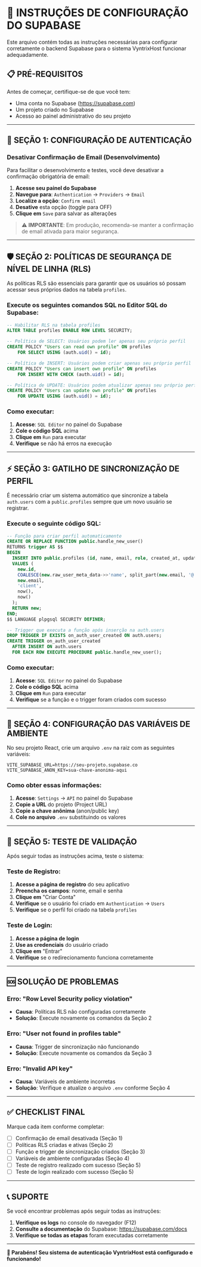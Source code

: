 # 🔧 INSTRUÇÕES DE CONFIGURAÇÃO DO SUPABASE

Este arquivo contém todas as instruções necessárias para configurar corretamente o backend Supabase para o sistema VyntrixHost funcionar adequadamente.

## 📋 PRÉ-REQUISITOS

Antes de começar, certifique-se de que você tem:
- Uma conta no Supabase (https://supabase.com)
- Um projeto criado no Supabase
- Acesso ao painel administrativo do seu projeto

---

## 🔐 SEÇÃO 1: CONFIGURAÇÃO DE AUTENTICAÇÃO

### Desativar Confirmação de Email (Desenvolvimento)

Para facilitar o desenvolvimento e testes, você deve desativar a confirmação obrigatória de email:

1. **Acesse seu painel do Supabase**
2. **Navegue para**: `Authentication` → `Providers` → `Email`
3. **Localize a opção**: `Confirm email`
4. **Desative** esta opção (toggle para OFF)
5. **Clique em** `Save` para salvar as alterações

> ⚠️ **IMPORTANTE**: Em produção, recomenda-se manter a confirmação de email ativada para maior segurança.

---

## 🛡️ SEÇÃO 2: POLÍTICAS DE SEGURANÇA DE NÍVEL DE LINHA (RLS)

As políticas RLS são essenciais para garantir que os usuários só possam acessar seus próprios dados na tabela `profiles`.

### Execute os seguintes comandos SQL no Editor SQL do Supabase:

```sql
-- Habilitar RLS na tabela profiles
ALTER TABLE profiles ENABLE ROW LEVEL SECURITY;

-- Política de SELECT: Usuários podem ler apenas seu próprio perfil
CREATE POLICY "Users can read own profile" ON profiles
    FOR SELECT USING (auth.uid() = id);

-- Política de INSERT: Usuários podem criar apenas seu próprio perfil
CREATE POLICY "Users can insert own profile" ON profiles
    FOR INSERT WITH CHECK (auth.uid() = id);

-- Política de UPDATE: Usuários podem atualizar apenas seu próprio perfil
CREATE POLICY "Users can update own profile" ON profiles
    FOR UPDATE USING (auth.uid() = id);
```

### Como executar:

1. **Acesse**: `SQL Editor` no painel do Supabase
2. **Cole o código SQL** acima
3. **Clique em** `Run` para executar
4. **Verifique** se não há erros na execução

---

## ⚡ SEÇÃO 3: GATILHO DE SINCRONIZAÇÃO DE PERFIL

É necessário criar um sistema automático que sincronize a tabela `auth.users` com a `public.profiles` sempre que um novo usuário se registrar.

### Execute o seguinte código SQL:

```sql
-- Função para criar perfil automaticamente
CREATE OR REPLACE FUNCTION public.handle_new_user()
RETURNS trigger AS $$
BEGIN
  INSERT INTO public.profiles (id, name, email, role, created_at, updated_at)
  VALUES (
    new.id,
    COALESCE(new.raw_user_meta_data->>'name', split_part(new.email, '@', 1)),
    new.email,
    'client',
    now(),
    now()
  );
  RETURN new;
END;
$$ LANGUAGE plpgsql SECURITY DEFINER;

-- Trigger que executa a função após inserção na auth.users
DROP TRIGGER IF EXISTS on_auth_user_created ON auth.users;
CREATE TRIGGER on_auth_user_created
  AFTER INSERT ON auth.users
  FOR EACH ROW EXECUTE PROCEDURE public.handle_new_user();
```

### Como executar:

1. **Acesse**: `SQL Editor` no painel do Supabase
2. **Cole o código SQL** acima
3. **Clique em** `Run` para executar
4. **Verifique** se a função e o trigger foram criados com sucesso

---

## 🔑 SEÇÃO 4: CONFIGURAÇÃO DAS VARIÁVEIS DE AMBIENTE

No seu projeto React, crie um arquivo `.env` na raiz com as seguintes variáveis:

```env
VITE_SUPABASE_URL=https://seu-projeto.supabase.co
VITE_SUPABASE_ANON_KEY=sua-chave-anonima-aqui
```

### Como obter essas informações:

1. **Acesse**: `Settings` → `API` no painel do Supabase
2. **Copie a URL** do projeto (Project URL)
3. **Copie a chave anônima** (anon/public key)
4. **Cole no arquivo** `.env` substituindo os valores

---

## 🧪 SEÇÃO 5: TESTE DE VALIDAÇÃO

Após seguir todas as instruções acima, teste o sistema:

### Teste de Registro:
1. **Acesse a página de registro** do seu aplicativo
2. **Preencha os campos**: nome, email e senha
3. **Clique em** "Criar Conta"
4. **Verifique** se o usuário foi criado em `Authentication` → `Users`
5. **Verifique** se o perfil foi criado na tabela `profiles`

### Teste de Login:
1. **Acesse a página de login**
2. **Use as credenciais** do usuário criado
3. **Clique em** "Entrar"
4. **Verifique** se o redirecionamento funciona corretamente

---

## 🆘 SOLUÇÃO DE PROBLEMAS

### Erro: "Row Level Security policy violation"
- **Causa**: Políticas RLS não configuradas corretamente
- **Solução**: Execute novamente os comandos da Seção 2

### Erro: "User not found in profiles table"
- **Causa**: Trigger de sincronização não funcionando
- **Solução**: Execute novamente os comandos da Seção 3

### Erro: "Invalid API key"
- **Causa**: Variáveis de ambiente incorretas
- **Solução**: Verifique e atualize o arquivo `.env` conforme Seção 4

---

## ✅ CHECKLIST FINAL

Marque cada item conforme completar:

- [ ] Confirmação de email desativada (Seção 1)
- [ ] Políticas RLS criadas e ativas (Seção 2)
- [ ] Função e trigger de sincronização criados (Seção 3)
- [ ] Variáveis de ambiente configuradas (Seção 4)
- [ ] Teste de registro realizado com sucesso (Seção 5)
- [ ] Teste de login realizado com sucesso (Seção 5)

---

## 📞 SUPORTE

Se você encontrar problemas após seguir todas as instruções:

1. **Verifique os logs** no console do navegador (F12)
2. **Consulte a documentação** do Supabase: https://supabase.com/docs
3. **Verifique se todas as etapas** foram executadas corretamente

---

**🎉 Parabéns! Seu sistema de autenticação VyntrixHost está configurado e funcionando!**